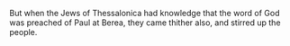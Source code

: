 But when the Jews of Thessalonica had knowledge that the word of God was preached of Paul at Berea, they came thither also, and stirred up the people.
